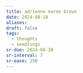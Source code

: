 ```yaml
---
title: adrienne maree brown
date: 2024-08-10
aliases: 
draft: false
tags:
  - thoughts
  - seedlings
sr-due: 2024-08-20
sr-interval: 7
sr-ease: 250
---
```

